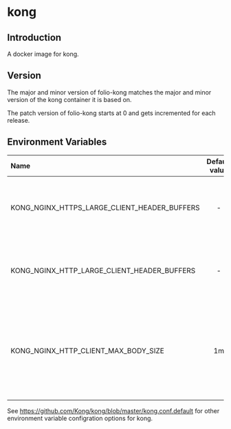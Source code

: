 # kong

## Introduction

A docker image for kong.

## Version

The major and minor version of folio-kong matches the major and minor version of the kong container it is based on.

The patch version of folio-kong starts at 0 and gets incremented for each release.

## Environment Variables


| Name                                         | Default value | Suggested value | Required | Description                                                                                   |
|:---------------------------------------------|:-------------:|:---------------:|:--------:|:----------------------------------------------------------------------------------------------|
| KONG_NGINX_HTTPS_LARGE_CLIENT_HEADER_BUFFERS |       -       |     4 200k      |   true   | Sets buffer size for large headers to embedded nginx. (https)                                 |
| KONG_NGINX_HTTP_LARGE_CLIENT_HEADER_BUFFERS  |       -       |     4 200k      |   true   | Sets buffer size for large headers to embedded nginx. (http)                                  |
| KONG_NGINX_HTTP_CLIENT_MAX_BODY_SIZE         |      1m       |      256m       |  false   | Sets the maximum allowed size of the client request body. Required for uploading large files. |

See https://github.com/Kong/kong/blob/master/kong.conf.default for other environment variable configration options for kong.
